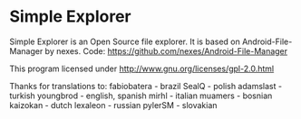 Simple Explorer
===========

Simple Explorer is an Open Source file explorer. It is based on Android-File-Manager by nexes. 
Code: https://github.com/nexes/Android-File-Manager

This program licensed under http://www.gnu.org/licenses/gpl-2.0.html


Thanks for translations to:
fabiobatera - brazil
SealQ - polish
adamslast - turkish
youngbrod - english, spanish
mirhl - italian
muamers - bosnian
kaizokan - dutch
lexaleon - russian
pylerSM - slovakian